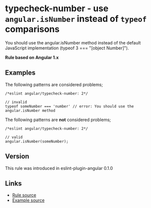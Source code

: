 <!-- WARNING: Generated documentation. Edit docs and examples in the rule and examples file ('rules/typecheck-number.js', 'examples/typecheck-number.js'). -->

# typecheck-number - use `angular.isNumber` instead of `typeof` comparisons

You should use the angular.isNumber method instead of the default JavaScript implementation (typeof 3 === "[object Number]").

**Rule based on Angular 1.x**

## Examples

The following patterns are considered problems;

    /*eslint angular/typecheck-number: 2*/

    // invalid
    typeof someNumber === 'number' // error: You should use the angular.isNumber method

The following patterns are **not** considered problems;

    /*eslint angular/typecheck-number: 2*/

    // valid
    angular.isNumber(someNumber);

## Version

This rule was introduced in eslint-plugin-angular 0.1.0

## Links

* [Rule source](/rules/typecheck-number.js)
* [Example source](/examples/typecheck-number.js)
